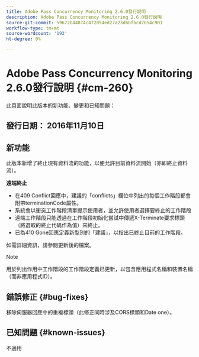 ```yaml
---
title: Adobe Pass Concurrency Monitoring 2.6.0發行說明
description: Adobe Pass Concurrency Monitoring 2.6.0發行說明
source-git-commit: 59672b44074c472094ed27a23d6bfbcd7654c901
workflow-type: tm+mt
source-wordcount: '193'
ht-degree: 0%

---
```



# Adobe Pass Concurrency Monitoring 2.6.0發行說明 {#cm-260}


此頁面說明此版本的新功能、變更和已知問題：



## 發行日期： 2016年11月10日



## 新功能

此版本新增了終止現有資料流的功能，以便允許目前資料流開始（亦即終止資料流）。



**遠端終止**

* 在409 Conflict回應中，建議的「conflicts」欄位中列出的每個工作階段都會附帶terminationCode屬性。
* 系統會以衝突工作階段清單提示使用者，並允許使用者選擇要終止的工作階段
* 遠端工作階段只能透過在工作階段初始化嘗試中傳遞X-Terminate要求標頭（將選取的終止代碼作為值）來終止。
* 已為410 Gone回應定義新型別的「建議」，以指出已終止目前的工作階段。


如需詳細資訊，請參閱更新後的檔案。



>[!NOTE]
>
>用於列出作用中工作階段的工作階段定義已更新，以包含應用程式名稱和裝置名稱（而非應用程式ID）。




## 錯誤修正 {#bug-fixes}

移除伺服器回應中的重複標頭（此修正同時涉及CORS標頭和Date one）。




## 已知問題 {#known-issues}

不適用
